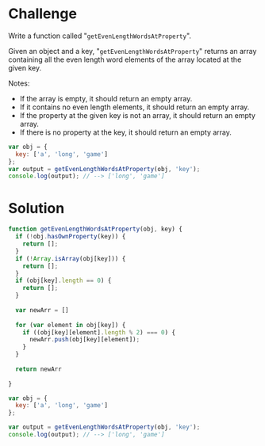 # Challenge

Write a function called "`getEvenLengthWordsAtProperty`".

Given an object and a key, "`getEvenLengthWordsAtProperty`" returns an array containing all the even length word elements of the array located at the given key.

Notes:
* If the array is empty, it should return an empty array.
* If it contains no even length elements, it should return an empty array.
* If the property at the given key is not an array, it should return an empty array.
* If there is no property at the key, it should return an empty array.

```javascript
var obj = {
  key: ['a', 'long', 'game']
};
var output = getEvenLengthWordsAtProperty(obj, 'key');
console.log(output); // --> ['long', 'game']
```

# Solution

```javascript
function getEvenLengthWordsAtProperty(obj, key) {
  if (!obj.hasOwnProperty(key)) {
    return [];
  }
  if (!Array.isArray(obj[key])) {
    return [];
  }
  if (obj[key].length == 0) {
    return [];
  }
  
  var newArr = []
  
  for (var element in obj[key]) {
    if ((obj[key][element].length % 2) === 0) {
      newArr.push(obj[key][element]);
    }
  }
  
  return newArr
  
}

var obj = {
  key: ['a', 'long', 'game']
};

var output = getEvenLengthWordsAtProperty(obj, 'key');
console.log(output); // --> ['long', 'game']
```